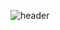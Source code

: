![header](https://capsule-render.vercel.app/api?type=Waving&color=auto&height=300&section=header&text=Greetings!&fontSize=90)
